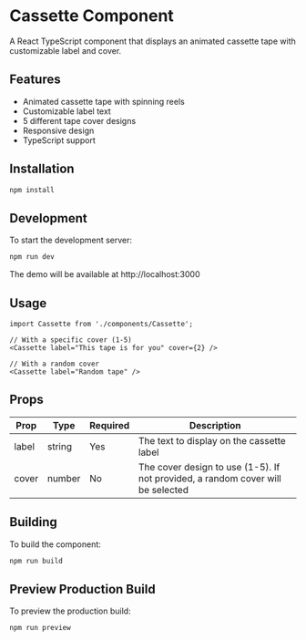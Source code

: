 # Cassette Component

A React TypeScript component that displays an animated cassette tape with customizable label and cover.

## Features

- Animated cassette tape with spinning reels
- Customizable label text
- 5 different tape cover designs
- Responsive design
- TypeScript support

## Installation

```bash
npm install
```

## Development

To start the development server:

```bash
npm run dev
```

The demo will be available at http://localhost:3000

## Usage

```tsx
import Cassette from './components/Cassette';

// With a specific cover (1-5)
<Cassette label="This tape is for you" cover={2} />

// With a random cover
<Cassette label="Random tape" />
```

## Props

| Prop   | Type     | Required | Description                                    |
|--------|----------|----------|------------------------------------------------|
| label  | string   | Yes      | The text to display on the cassette label      |
| cover  | number   | No       | The cover design to use (1-5). If not provided, a random cover will be selected |

## Building

To build the component:

```bash
npm run build
```

## Preview Production Build

To preview the production build:

```bash
npm run preview
``` 